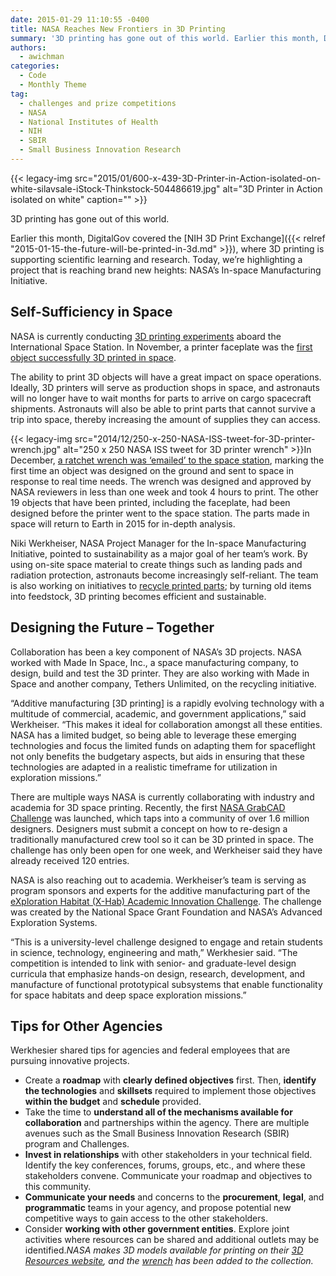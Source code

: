 ```yaml
---
date: 2015-01-29 11:10:55 -0400
title: NASA Reaches New Frontiers in 3D Printing
summary: '3D printing has gone out of this world. Earlier this month, DigitalGov covered the NIH 3D Print Exchange, where 3D printing is supporting scientific learning and research. Today, we&rsquo;re highlighting a project that is reaching brand new heights: NASA&rsquo;s In-space Manufacturing Initiative. Self-Sufficiency in Space NASA is currently conducting 3D printing experiments aboard the International'
authors:
  - awichman
categories:
  - Code
  - Monthly Theme
tag:
  - challenges and prize competitions
  - NASA
  - National Institutes of Health
  - NIH
  - SBIR
  - Small Business Innovation Research
---
```


{{< legacy-img src="2015/01/600-x-439-3D-Printer-in-Action-isolated-on-white-silavsale-iStock-Thinkstock-504486619.jpg" alt="3D Printer in Action isolated on white" caption="" >}} 

3D printing has gone out of this world.

Earlier this month, DigitalGov covered the [NIH 3D Print Exchange]({{< relref "2015-01-15-the-future-will-be-printed-in-3d.md" >}}), where 3D printing is supporting scientific learning and research. Today, we’re highlighting a project that is reaching brand new heights: NASA’s In-space Manufacturing Initiative.

## Self-Sufficiency in Space

NASA is currently conducting [3D printing experiments](http://www.nasa.gov/mission_pages/station/research/experiments/1115.html) aboard the International Space Station. In November, a printer faceplate was the [first object successfully 3D printed in space](http://www.nasa.gov/content/open-for-business-3-d-printer-creates-first-object-in-space-on-international-space-station/#.VJiRyF4AA).

The ability to print 3D objects will have a great impact on space operations. Ideally, 3D printers will serve as production shops in space, and astronauts will no longer have to wait months for parts to arrive on cargo spacecraft shipments. Astronauts will also be able to print parts that cannot survive a trip into space, thereby increasing the amount of supplies they can access.

{{< legacy-img src="2014/12/250-x-250-NASA-ISS-tweet-for-3D-printer-wrench.jpg" alt="250 x 250 NASA ISS tweet for 3D printer wrench" >}}In December, [a ratchet wrench was ‘emailed’ to the space station](http://www.nasa.gov/mission_pages/station/research/news/3Dratchet_wrench/index.html#.VJmrIF4AB), marking the first time an object was designed on the ground and sent to space in response to real time needs. The wrench was designed and approved by NASA reviewers in less than one week and took 4 hours to print. The other 19 objects that have been printed, including the faceplate, had been designed before the printer went to the space station. The parts made in space will return to Earth in 2015 for in-depth analysis.

Niki Werkheiser, NASA Project Manager for the In-space Manufacturing Initiative, pointed to sustainability as a major goal of her team’s work. By using on-site space material to create things such as landing pads and radiation protection, astronauts become increasingly self-reliant. The team is also working on initiatives to [recycle printed parts](https://gigaom.com/2014/05/13/nasa-is-considering-recycling-plastic-for-3d-printing-on-the-international-space-station/); by turning old items into feedstock, 3D printing becomes efficient and sustainable.

## Designing the Future &#8211; Together

Collaboration has been a key component of NASA’s 3D projects. NASA worked with Made In Space, Inc., a space manufacturing company, to design, build and test the 3D printer. They are also working with Made in Space and another company, Tethers Unlimited, on the recycling initiative.

“Additive manufacturing [3D printing] is a rapidly evolving technology with a multitude of commercial, academic, and government applications,” said Werkheiser. “This makes it ideal for collaboration amongst all these entities. NASA has a limited budget, so being able to leverage these emerging technologies and focus the limited funds on adapting them for spaceflight not only benefits the budgetary aspects, but aids in ensuring that these technologies are adapted in a realistic timeframe for utilization in exploration missions.”

There are multiple ways NASA is currently collaborating with industry and academia for 3D space printing. Recently, the first [NASA GrabCAD Challenge](http://www.nasa.gov/content/design-3d-printable-handrail-clamp-assembly-for-the-international-space-station/#.VMpFhWjF-E5) was launched, which taps into a community of over 1.6 million designers. Designers must submit a concept on how to re-design a traditionally manufactured crew tool so it can be 3D printed in space. The challenge has only been open for one week, and Werkheiser said they have already received 120 entries.

NASA is also reaching out to academia. Werkheiser’s team is serving as program sponsors and experts for the additive manufacturing part of the [eXploration Habitat (X-Hab) Academic Innovation Challenge](http://www.nasa.gov/exploration/technology/deep_space_habitat/xhab/#.VMpF7mjF-E5). The challenge was created by the National Space Grant Foundation and NASA&#8217;s Advanced Exploration Systems.

“This is a university-level challenge designed to engage and retain students in science, technology, engineering and math,” Werkhesier said. “The competition is intended to link with senior- and graduate-level design curricula that emphasize hands-on design, research, development, and manufacture of functional prototypical subsystems that enable functionality for space habitats and deep space exploration missions.”

## Tips for Other Agencies

Werkhesier shared tips for agencies and federal employees that are pursuing innovative projects.

  * Create a **roadmap** with **clearly defined objectives** first. Then, **identify the technologies** and **skillsets** required to implement those objectives **within the budget** and **schedule** provided.
  * Take the time to **understand all of the mechanisms available for collaboration** and partnerships within the agency. There are multiple avenues such as the Small Business Innovation Research (SBIR) program and Challenges.
  * **Invest in relationships** with other stakeholders in your technical field. Identify the key conferences, forums, groups, etc., and where these stakeholders convene. Communicate your roadmap and objectives to this community.
  * **Communicate your needs** and concerns to the **procurement**, **legal**, and **programmatic** teams in your agency, and propose potential new competitive ways to gain access to the other stakeholders.
  * Consider **working with other government entities**. Explore joint activities where resources can be shared and additional outlets may be identified._NASA makes 3D models available for printing on their [3D Resources website](http://nasa3d.arc.nasa.gov/), and the [wrench](http://nasa3d.arc.nasa.gov/detail/wrench-mis) has been added to the collection._